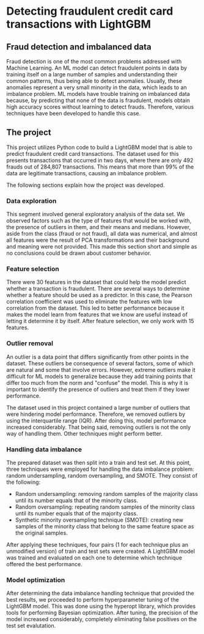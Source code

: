 # Detecting fraudulent credit card transactions with LightGBM

## Fraud detection and imbalanced data
Fraud detection is one of the most common problems addressed with Machine Learning. An ML model can detect fraudulent points in data by training itself on a large number
of samples and understanding their common patterns, thus being able to detect anomalies. Usually, these anomalies represent a very small minority in the data,
which leads to an imbalance problem. ML models have trouble training on imbalanced data because, by predicting that none
of the data is fraudulent, models obtain high accuracy scores without learning to detect frauds. Therefore, various techniques have been developed to handle
this case.

## The project

This project utilizes Python code to build a LightGBM model that is able to predict fraudulent credit card transactions. The dataset used for this 
presents transactions that occurred in two days, where there are only 492 frauds out of 284,807 transactions. This means that more than 99% of the
data are legitimate transactions, causing an imbalance problem.

The following sections explain how the project was developed.

### Data exploration

This segment involved general exploratory analysis of the data set. We observed factors such as the type of features that would be worked with, the presence of outliers
in them, and their means and medians. However, aside from the class (fraud or not fraud), all data was numerical, and almost all features were the result of 
PCA transformations and their background and meaning were not provided. This made this section short and simple as no conclusions could be drawn about customer behavior.

### Feature selection

There were 30 features in the dataset that could help the model predict whether a transaction is fraudulent. There are several ways to determine whether a
feature should be used as a predictor. In this case, the Pearson correlation coefficient was used to eliminate the features with low correlation from the dataset. This led
to better performance because it makes the model learn from features that we know are useful instead of letting it determine it by itself. After feature selection, we only work
with 15 features.

### Outlier removal

An outlier is a data point that differs significantly from other points in the dataset. These outliers be consequence of several factors, some of which are natural and some that
involve errors. However, extreme outliers make it difficult for ML models to generalize because they add training points that differ too much from the norm and "confuse" the model.
This is why it is important to identify the presence of outliers and treat them if they lower performance.

The dataset used in this project contained a large number of outliers that were hindering model performance. Therefore, we removed outliers by using the interquartile range (IQR).
After doing this, model performance increased considerably. That being said, removing outliers is not the only way of handling them. Other techniques might perform better.

### Handling data imbalance

The prepared dataset was then split into a train and test set. At this point, three techniques were employed for handling the data imbalance problem: random undersampling,
random oversampling, and SMOTE. They consist of the following:

* Random undersampling: removing random samples of the majority class until its number equals that of the minority class.
* Random oversampling: repeating random samples of the minority class until its number equals that of the majority class.
* Synthetic minority oversampling technique (SMOTE): creating new samples of the minority class that belong to the same feature space as the original samples.

After applying these techniques, four pairs (1 for each technique plus an unmodified version) of train and test sets were created. A LightGBM model was trained and evaluated on
each one to determine which technique offered the best performance.

### Model optimization

After determining the data imbalance handling technique that provided the best results, we proceeded to perform hyperparameter tuning of the LightGBM model. This was done using
the hyperopt library, which provides tools for performing Bayesian optimization. After tuning, the precision of the model increased considerably, completely eliminating false 
positives on the test set evalutation.
